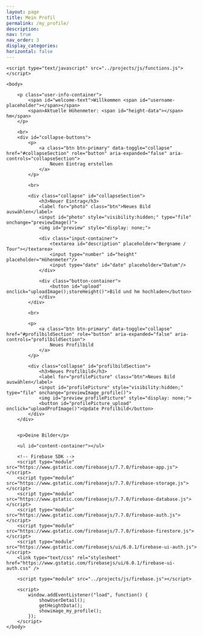 ```yaml
---
layout: page
title: Mein Profil
permalink: /my_profile/
description:
nav: true
nav_order: 3
display_categories:
horizontal: false
---
```


<html>
    <head>
        <title>Firebase Image Upload using HTML and JavaScript</title>
        <link rel="stylesheet" type="text/css" href="../projects/css/style.css">
    </head>

    <script type="text/javascript" src="../projects/js/functions.js"></script>
    
    <body>

        <p class="user-info-container">
            <span id="welcome-text">Willkommen <span id="username-placeholder"></span></span>
            <span>Aktuelle Höhenmeter: <span id="height-data"></span> hm</span>
        </p>

        <br>
        <div id="collapse-buttons">
            <p>
                <a class="btn btn-primary" data-toggle="collapse" href="#collapseSection" role="button" aria-expanded="false" aria-controls="collapseSection">
                    Neuen Eintrag erstellen
                </a>
            </p>

            <br>

            <div class="collapse" id="collapseSection">
                <h3>Neuer Eintrag</h3>
                <label for="photo" class="btn">Neues Bild auswählen</label>
                <input id="photo" style="visibility:hidden;" type="file" onchange="previewImage()">
                <img id="preview" style="display: none;">

                <div class="input-container">
                    <textarea id="description" placeholder="Bergname / Tour"></textarea>
                    <input type="number" id="height" placeholder="Höhenmeter"/>
                    <input type="date" id="date" placeholder="Datum"/>
                </div>

                <div class="button-container">
                    <button id="upload" onclick="uploadImage();storeHeight()">Bild und hm hochladen</button>
                </div>
            </div>

            <br>

            <p>
                <a class="btn btn-primary" data-toggle="collapse" href="#profilbildSection" role="button" aria-expanded="false" aria-controls="profilbildSection">
                    Neues Profilbild
                </a>
            </p>

            <div class="collapse" id="profilbildSection">
                <h3>Neues Profilbild</h3>
                <label for="profilePicture" class="btn">Neues Bild auswählen</label>
                <input id="profilePicture" style="visibility:hidden;" type="file" onchange="previewImage_profile()">
                <img id="preview_profilePicture" style="display: none;">
                <button id="profilePicture_upload" onclick="uploadProfImage()">Update Profilbild</button>
            </div>
        </div>


        <p>Deine Bilder</p>

        <ul id="content-container"></ul>

        <!-- Firebase SDK -->
        <script type="module" src="https://www.gstatic.com/firebasejs/7.7.0/firebase-app.js"></script>
        <script type="module" src="https://www.gstatic.com/firebasejs/7.7.0/firebase-storage.js"></script>
        <script type="module" src="https://www.gstatic.com/firebasejs/7.7.0/firebase-database.js"></script>
        <script type="module" src="https://www.gstatic.com/firebasejs/7.7.0/firebase-auth.js"></script>
        <script type="module" src="https://www.gstatic.com/firebasejs/7.7.0/firebase-firestore.js"></script>
        <script type="module" src="https://www.gstatic.com/firebasejs/ui/6.0.1/firebase-ui-auth.js"></script>
        <link type="text/css" rel="stylesheet" href="https://www.gstatic.com/firebasejs/ui/6.0.1/firebase-ui-auth.css" />

        <script type="module" src="../projects/js/firebase.js"></script>

        <script>
            window.addEventListener("load", function() {
                showUserDetail();
                getHeightData();
                showimage_my_profile();
            });
        </script>
    </body>
</html>